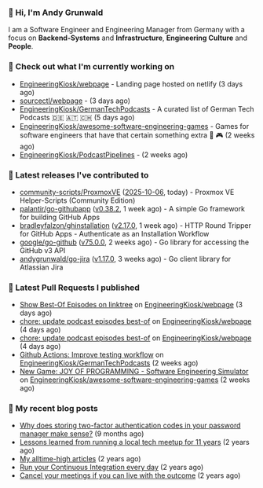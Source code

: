 ### 👋 Hi, I'm Andy Grunwald

I am a Software Engineer and Engineering Manager from Germany with a focus on **Backend-Systems** and **Infrastructure**, **Engineering Culture** and **People**.

### 👷 Check out what I'm currently working on


- [EngineeringKiosk/webpage](https://github.com/EngineeringKiosk/webpage) - Landing page hosted on netlify (3 days ago)
- [sourcectl/webpage](https://github.com/sourcectl/webpage) -  (3 days ago)
- [EngineeringKiosk/GermanTechPodcasts](https://github.com/EngineeringKiosk/GermanTechPodcasts) - A curated list of German Tech Podcasts 🇩🇪 🇦🇹 🇨🇭 (5 days ago)
- [EngineeringKiosk/awesome-software-engineering-games](https://github.com/EngineeringKiosk/awesome-software-engineering-games) - Games for software engineers that have that certain something extra 👾 🎮 (2 weeks ago)
- [EngineeringKiosk/PodcastPipelines](https://github.com/EngineeringKiosk/PodcastPipelines) -  (2 weeks ago)

### 🔭 Latest releases I've contributed to


- [community-scripts/ProxmoxVE](https://github.com/community-scripts/ProxmoxVE) ([2025-10-06](https://github.com/community-scripts/ProxmoxVE/releases/tag/2025-10-06), today) - Proxmox VE Helper-Scripts (Community Edition) 
- [palantir/go-githubapp](https://github.com/palantir/go-githubapp) ([v0.38.2](https://github.com/palantir/go-githubapp/releases/tag/v0.38.2), 1 week ago) - A simple Go framework for building GitHub Apps
- [bradleyfalzon/ghinstallation](https://github.com/bradleyfalzon/ghinstallation) ([v2.17.0](https://github.com/bradleyfalzon/ghinstallation/releases/tag/v2.17.0), 1 week ago) - HTTP Round Tripper for GitHub Apps - Authenticate as an Installation Workflow
- [google/go-github](https://github.com/google/go-github) ([v75.0.0](https://github.com/google/go-github/releases/tag/v75.0.0), 2 weeks ago) - Go library for accessing the GitHub v3 API
- [andygrunwald/go-jira](https://github.com/andygrunwald/go-jira) ([v1.17.0](https://github.com/andygrunwald/go-jira/releases/tag/v1.17.0), 3 weeks ago) - Go client library for Atlassian Jira

### 🔨 Latest Pull Requests I published


- [Show Best-Of Episodes on linktree](https://github.com/EngineeringKiosk/webpage/pull/1139) on [EngineeringKiosk/webpage](https://github.com/EngineeringKiosk/webpage) (3 days ago)
- [chore: update podcast episodes best-of](https://github.com/EngineeringKiosk/webpage/pull/1138) on [EngineeringKiosk/webpage](https://github.com/EngineeringKiosk/webpage) (4 days ago)
- [chore: update podcast episodes best-of](https://github.com/EngineeringKiosk/webpage/pull/1137) on [EngineeringKiosk/webpage](https://github.com/EngineeringKiosk/webpage) (4 days ago)
- [Github Actions: Improve testing workflow](https://github.com/EngineeringKiosk/GermanTechPodcasts/pull/356) on [EngineeringKiosk/GermanTechPodcasts](https://github.com/EngineeringKiosk/GermanTechPodcasts) (2 weeks ago)
- [New Game: JOY OF PROGRAMMING - Software Engineering Simulator](https://github.com/EngineeringKiosk/awesome-software-engineering-games/pull/16) on [EngineeringKiosk/awesome-software-engineering-games](https://github.com/EngineeringKiosk/awesome-software-engineering-games) (2 weeks ago)

### 📝 My recent blog posts


- [Why does storing two-factor authentication codes in your password manager make sense?](https://andygrunwald.com/blog/why-does-storing-two-factor-authentication-codes-in-your-password-manager-make-sense/) (9 months ago)
- [Lessons learned from running a local tech meetup for 11 years](https://andygrunwald.com/blog/lessons-learned-from-running-a-local-tech-meetup-for-11-years/) (2 years ago)
- [My alltime-high articles](https://andygrunwald.com/blog/my-all-time-high-articles/) (2 years ago)
- [Run your Continuous Integration every day](https://andygrunwald.com/blog/run-your-continuous-integration-every-day/) (2 years ago)
- [Cancel your meetings if you can live with the outcome](https://andygrunwald.com/blog/cancel-your-meetings-if-you-can-live-with-the-outcome/) (2 years ago)
